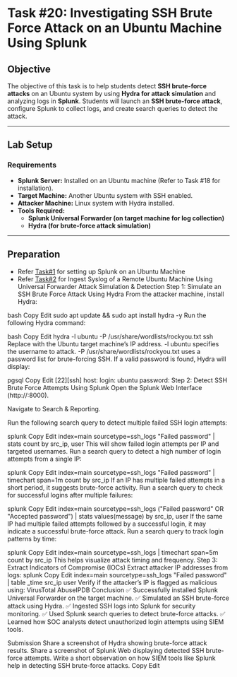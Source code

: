 # **Task #20: Investigating SSH Brute Force Attack on an Ubuntu Machine Using Splunk**

## **Objective**  
The objective of this task is to help students detect **SSH brute-force attacks** on an Ubuntu system by using **Hydra for attack simulation** and analyzing logs in **Splunk**. Students will launch an **SSH brute-force attack**, configure Splunk to collect logs, and create search queries to detect the attack.

---

## **Lab Setup**  
### **Requirements**  
- **Splunk Server:** Installed on an Ubuntu machine (Refer to Task #18 for installation).  
- **Target Machine:** Another Ubuntu system with SSH enabled.  
- **Attacker Machine:** Linux system with Hydra installed.  
- **Tools Required:**  
  - **Splunk Universal Forwarder (on target machine for log collection)**  
  - **Hydra (for brute-force attack simulation)**  
---

## **Preparation**  
- Refer [Task#1](Task%231.md) for setting up Splunk on an Ubuntu Machine
- Refer [Task#2](Task%232.md) for Ingest Syslog of a Remote Ubuntu Machine Using Universal Forwarder
Attack Simulation & Detection
Step 1: Simulate an SSH Brute Force Attack Using Hydra
From the attacker machine, install Hydra:

bash
Copy
Edit
sudo apt update && sudo apt install hydra -y
Run the following Hydra command:

bash
Copy
Edit
hydra -l ubuntu -P /usr/share/wordlists/rockyou.txt <target-IP> ssh
Replace <target-IP> with the Ubuntu target machine’s IP address.
-l ubuntu specifies the username to attack.
-P /usr/share/wordlists/rockyou.txt uses a password list for brute-forcing SSH.
If a valid password is found, Hydra will display:

pgsql
Copy
Edit
[22][ssh] host: <target-IP> login: ubuntu password: <password>
Step 2: Detect SSH Brute Force Attempts Using Splunk
Open the Splunk Web Interface (http://<splunk-server-ip>:8000).

Navigate to Search & Reporting.

Run the following search query to detect multiple failed SSH login attempts:

splunk
Copy
Edit
index=main sourcetype=ssh_logs "Failed password" | stats count by src_ip, user
This will show failed login attempts per IP and targeted usernames.
Run a search query to detect a high number of login attempts from a single IP:

splunk
Copy
Edit
index=main sourcetype=ssh_logs "Failed password" | timechart span=1m count by src_ip
If an IP has multiple failed attempts in a short period, it suggests brute-force activity.
Run a search query to check for successful logins after multiple failures:

splunk
Copy
Edit
index=main sourcetype=ssh_logs ("Failed password" OR "Accepted password") | stats values(message) by src_ip, user
If the same IP had multiple failed attempts followed by a successful login, it may indicate a successful brute-force attack.
Run a search query to track login patterns by time:

splunk
Copy
Edit
index=main sourcetype=ssh_logs | timechart span=5m count by src_ip
This helps visualize attack timing and frequency.
Step 3: Extract Indicators of Compromise (IOCs)
Extract attacker IP addresses from logs:
splunk
Copy
Edit
index=main sourcetype=ssh_logs "Failed password" | table _time src_ip user
Verify if the attacker’s IP is flagged as malicious using:
VirusTotal
AbuseIPDB
Conclusion
✅ Successfully installed Splunk Universal Forwarder on the target machine.
✅ Simulated an SSH brute-force attack using Hydra.
✅ Ingested SSH logs into Splunk for security monitoring.
✅ Used Splunk search queries to detect brute-force attacks.
✅ Learned how SOC analysts detect unauthorized login attempts using SIEM tools.

Submission
Share a screenshot of Hydra showing brute-force attack results.
Share a screenshot of Splunk Web displaying detected SSH brute-force attempts.
Write a short observation on how SIEM tools like Splunk help in detecting SSH brute-force attacks.
Copy
Edit
